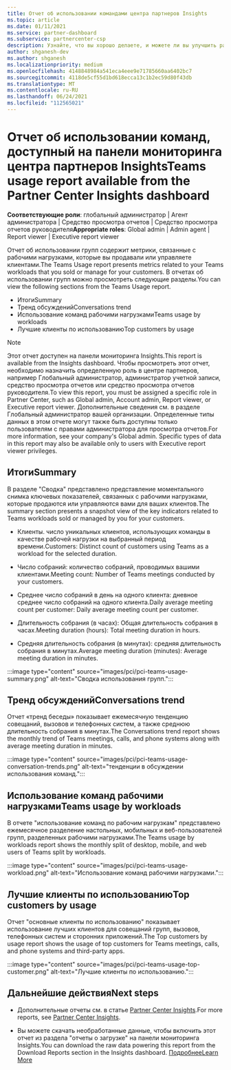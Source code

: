 ```yaml
---
title: Отчет об использовании командами центра партнеров Insights
ms.topic: article
ms.date: 01/11/2021
ms.service: partner-dashboard
ms.subservice: partnercenter-csp
description: Узнайте, что вы хорошо делаете, и можете ли вы улучшить работу с подписками групп, которые вы продаете или управляете клиентами.
author: shganesh-dev
ms.author: shganesh
ms.localizationpriority: medium
ms.openlocfilehash: 4148848984a541eca4eee9e71785660aa6402bc7
ms.sourcegitcommit: 4118de5cf55d1bd618ecca13c1b2ec59d80f43db
ms.translationtype: MT
ms.contentlocale: ru-RU
ms.lasthandoff: 06/24/2021
ms.locfileid: "112565021"
---
```

# <a name="teams-usage-report-available-from-the-partner-center-insights-dashboard"></a><span data-ttu-id="e8989-103">Отчет об использовании команд, доступный на панели мониторинга центра партнеров Insights</span><span class="sxs-lookup"><span data-stu-id="e8989-103">Teams usage report available from the Partner Center Insights dashboard</span></span>

<span data-ttu-id="e8989-104">**Соответствующие роли**: глобальный администратор | Агент администратора | Средство просмотра отчетов | Средство просмотра отчетов руководителя</span><span class="sxs-lookup"><span data-stu-id="e8989-104">**Appropriate roles**: Global admin | Admin agent | Report viewer | Executive report viewer</span></span>

<span data-ttu-id="e8989-105">Отчет об использовании групп содержит метрики, связанные с рабочими нагрузками, которые вы продавали или управляете клиентами.</span><span class="sxs-lookup"><span data-stu-id="e8989-105">The Teams Usage report presents metrics related to your Teams workloads that you sold or manage for your customers.</span></span> <span data-ttu-id="e8989-106">В отчетах об использовании групп можно просмотреть следующие разделы.</span><span class="sxs-lookup"><span data-stu-id="e8989-106">You can view the following sections from the Teams Usage report.</span></span>

- <span data-ttu-id="e8989-107">Итоги</span><span class="sxs-lookup"><span data-stu-id="e8989-107">Summary</span></span>
- <span data-ttu-id="e8989-108">Тренд обсуждений</span><span class="sxs-lookup"><span data-stu-id="e8989-108">Conversations trend</span></span>
- <span data-ttu-id="e8989-109">Использование команд рабочими нагрузками</span><span class="sxs-lookup"><span data-stu-id="e8989-109">Teams usage by workloads</span></span>
- <span data-ttu-id="e8989-110">Лучшие клиенты по использованию</span><span class="sxs-lookup"><span data-stu-id="e8989-110">Top customers by usage</span></span>

 > [!NOTE]
 > <span data-ttu-id="e8989-111">Этот отчет доступен на панели мониторинга Insights.</span><span class="sxs-lookup"><span data-stu-id="e8989-111">This report is available from the Insights dashboard.</span></span> <span data-ttu-id="e8989-112">Чтобы просмотреть этот отчет, необходимо назначить определенную роль в центре партнеров, например Глобальный администратор, администратор учетной записи, средство просмотра отчетов или средство просмотра отчетов руководителя.</span><span class="sxs-lookup"><span data-stu-id="e8989-112">To view this report, you must be assigned a specific role in Partner Center, such as Global admin, Account admin, Report viewer, or Executive report viewer.</span></span> <span data-ttu-id="e8989-113">Дополнительные сведения см. в разделе Глобальный администратор вашей организации. Определенные типы данных в этом отчете могут также быть доступны только пользователям с правами администратора для просмотра отчетов.</span><span class="sxs-lookup"><span data-stu-id="e8989-113">For more information, see your company's Global admin. Specific types of data in this report may also be available only to users with Executive report viewer privileges.</span></span>

## <a name="summary"></a><span data-ttu-id="e8989-114">Итоги</span><span class="sxs-lookup"><span data-stu-id="e8989-114">Summary</span></span>

<span data-ttu-id="e8989-115">В разделе "Сводка" представлено представление моментального снимка ключевых показателей, связанных с рабочими нагрузками, которые продаются или управляются вами для ваших клиентов.</span><span class="sxs-lookup"><span data-stu-id="e8989-115">The summary section presents a snapshot view of the key indicators related to Teams workloads sold or managed by you for your customers.</span></span>  

- <span data-ttu-id="e8989-116">Клиенты. число уникальных клиентов, использующих команды в качестве рабочей нагрузки на выбранный период времени.</span><span class="sxs-lookup"><span data-stu-id="e8989-116">Customers: Distinct count of customers using Teams as a workload for the selected duration.</span></span>

- <span data-ttu-id="e8989-117">Число собраний: количество собраний, проводимых вашими клиентами.</span><span class="sxs-lookup"><span data-stu-id="e8989-117">Meeting count: Number of Teams meetings conducted by your customers.</span></span>

- <span data-ttu-id="e8989-118">Среднее число собраний в день на одного клиента: дневное среднее число собраний на одного клиента.</span><span class="sxs-lookup"><span data-stu-id="e8989-118">Daily average meeting count per customer: Daily average meeting count per customer.</span></span> 

- <span data-ttu-id="e8989-119">Длительность собрания (в часах): Общая длительность собрания в часах.</span><span class="sxs-lookup"><span data-stu-id="e8989-119">Meeting duration (hours): Total meeting duration in hours.</span></span> 

- <span data-ttu-id="e8989-120">Средняя длительность собрания (в минутах): средняя длительность собрания в минутах.</span><span class="sxs-lookup"><span data-stu-id="e8989-120">Average meeting duration (minutes): Average meeting duration in minutes.</span></span> 

:::image type="content" source="images/pci/pci-teams-usage-summary.png" alt-text="Сводка использования групп.":::

## <a name="conversations-trend"></a><span data-ttu-id="e8989-122">Тренд обсуждений</span><span class="sxs-lookup"><span data-stu-id="e8989-122">Conversations trend</span></span>

<span data-ttu-id="e8989-123">Отчет «тренд беседы» показывает ежемесячную тенденцию совещаний, вызовов и телефонных систем, а также среднюю длительность собрания в минутах.</span><span class="sxs-lookup"><span data-stu-id="e8989-123">The Conversations trend report shows the monthly trend of Teams meetings, calls, and phone systems along with average meeting duration in minutes.</span></span>

:::image type="content" source="images/pci/pci-teams-usage-conversation-trends.png" alt-text="тенденции в обсуждении использования команд.":::

## <a name="teams-usage-by-workloads"></a><span data-ttu-id="e8989-125">Использование команд рабочими нагрузками</span><span class="sxs-lookup"><span data-stu-id="e8989-125">Teams usage by workloads</span></span>

<span data-ttu-id="e8989-126">В отчете "использование команд по рабочим нагрузкам" представлено ежемесячное разделение настольных, мобильных и веб-пользователей групп, разделенных рабочими нагрузками.</span><span class="sxs-lookup"><span data-stu-id="e8989-126">The Teams usage by workloads report shows the monthly split of desktop, mobile, and web users of Teams split by workloads.</span></span>

:::image type="content" source="images/pci/pci-teams-usage-workload.png" alt-text="Использование команд рабочими нагрузками.":::

## <a name="top-customers-by-usage"></a><span data-ttu-id="e8989-128">Лучшие клиенты по использованию</span><span class="sxs-lookup"><span data-stu-id="e8989-128">Top customers by usage</span></span>

<span data-ttu-id="e8989-129">Отчет "основные клиенты по использованию" показывает использование лучших клиентов для совещаний групп, вызовов, телефонных систем и сторонних приложений.</span><span class="sxs-lookup"><span data-stu-id="e8989-129">The Top customers by usage report shows the usage of top customers for Teams meetings, calls, and phone systems and third-party apps.</span></span>

:::image type="content" source="images/pci/pci-teams-usage-top-customer.png" alt-text="Лучшие клиенты по использованию.":::

## <a name="next-steps"></a><span data-ttu-id="e8989-131">Дальнейшие действия</span><span class="sxs-lookup"><span data-stu-id="e8989-131">Next steps</span></span>

- <span data-ttu-id="e8989-132">Дополнительные отчеты см. в статье [Partner Center Insights](partner-center-insights.md).</span><span class="sxs-lookup"><span data-stu-id="e8989-132">For more reports, see [Partner Center Insights](partner-center-insights.md).</span></span>

- <span data-ttu-id="e8989-133">Вы можете скачать необработанные данные, чтобы включить этот отчет из раздела "отчеты о загрузке" на панели мониторинга Insights.</span><span class="sxs-lookup"><span data-stu-id="e8989-133">You can download the raw data powering this report from the Download Reports section in the Insights dashboard.</span></span> [<span data-ttu-id="e8989-134">Подробнее</span><span class="sxs-lookup"><span data-stu-id="e8989-134">Learn More</span></span>](pci-download-reports.md) 
